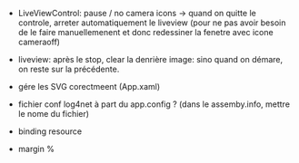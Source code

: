 ﻿


- LiveViewControl: pause / no camera icons
	 -> quand on quitte le controle, arreter automatiquement le liveview (pour ne pas avoir besoin de le faire manuellemenent et donc redessiner la fenetre avec icone cameraoff)

- liveview: après le stop, clear la denrière image: sino quand on démare, on reste sur la précédente.

- gére les SVG corectmeent (App.xaml)
- fichier conf log4net à part du app.config ? (dans le assemby.info, mettre le nome du fichier)
- binding resource
- margin %
